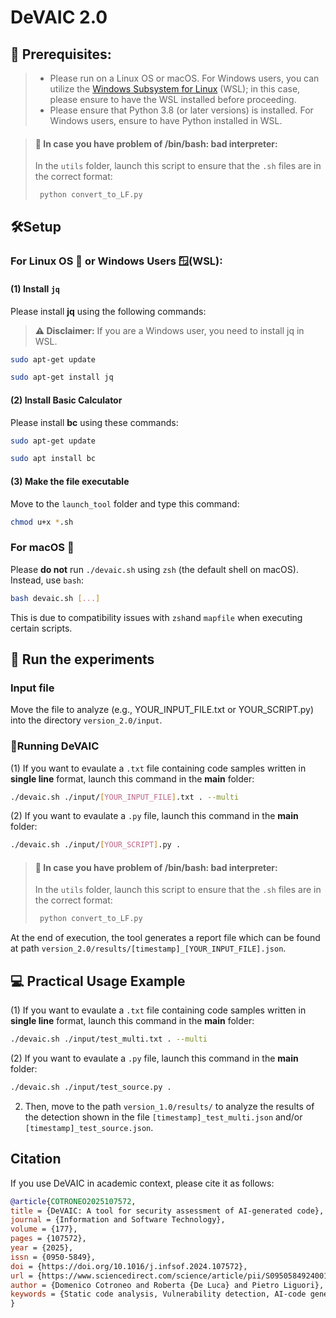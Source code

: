 # DeVAIC 2.0

## **🚧 Prerequisites:** 
> - Please run on a Linux OS or macOS. For Windows users, you can utilize the [Windows Subsystem for Linux](https://learn.microsoft.com/it-it/windows/wsl/install) (WSL); in this case, please ensure to have the WSL installed before proceeding.
> - Please ensure that Python 3.8 (or later versions) is installed. For Windows users, ensure to have Python installed in WSL.

> #### **🚨 In case you have problem of /bin/bash: bad interpreter:**
> In the `utils` folder, launch this script to ensure that the `.sh` files are in the correct format:
> ```python
>  python convert_to_LF.py
>  ```


## 🛠Setup

### For Linux OS 🐧 or Windows Users 🪟(WSL):

#### (1) Install `jq`

Please install **jq** using the following commands:

> **⚠️ Disclaimer:** If you are a Windows user, you need to install jq in WSL.

```bash
sudo apt-get update

sudo apt-get install jq
```


#### (2) Install Basic Calculator
Please install **bc** using these commands:
```bash
sudo apt-get update

sudo apt install bc
```


#### (3) Make the file executable
Move to the `launch_tool` folder and type this command:
```bash
chmod u+x *.sh
```
### For macOS 🍎

Please **do not** run `./devaic.sh` using `zsh` (the default shell on macOS). Instead, use `bash`:

```bash
bash devaic.sh [...]
```
This is due to compatibility issues with `zsh`and `mapfile` when executing certain scripts.

## 🚀 Run the experiments

### Input file

Move the file to analyze (e.g., YOUR_INPUT_FILE.txt or YOUR_SCRIPT.py) into the directory ``version_2.0/input``.


### 🎯Running DeVAIC 

(1) If you want to evaulate a `.txt` file containing code samples written in **single line** format, launch this command in the **main** folder:
```bash
./devaic.sh ./input/[YOUR_INPUT_FILE].txt . --multi
```


(2) If you want to evaulate a `.py` file, launch this command in the **main** folder:
```bash
./devaic.sh ./input/[YOUR_SCRIPT].py .
```


> #### **🚨 In case you have problem of /bin/bash: bad interpreter:**
> In the `utils` folder, launch this script to ensure that the `.sh` files are in the correct format:
> ```python
>  python convert_to_LF.py
>  ```


At the end of execution, the tool generates a report file which can be found at path ``version_2.0/results/[timestamp]_[YOUR_INPUT_FILE].json``. 


## 💻 Practical Usage Example 

(1) If you want to evaulate a `.txt` file containing code samples written in **single line** format, launch this command in the **main** folder:
```bash
./devaic.sh ./input/test_multi.txt . --multi
```


(2) If you want to evaulate a `.py` file, launch this command in the **main** folder:
```bash
./devaic.sh ./input/test_source.py .
```

2. Then, move to the path ``version_1.0/results/`` to analyze the results of the detection shown in the file ``[timestamp]_test_multi.json`` and/or ``[timestamp]_test_source.json``.


## Citation

If you use DeVAIC in academic context, please cite it as follows:

```bibtex
@article{COTRONEO2025107572,
title = {DeVAIC: A tool for security assessment of AI-generated code},
journal = {Information and Software Technology},
volume = {177},
pages = {107572},
year = {2025},
issn = {0950-5849},
doi = {https://doi.org/10.1016/j.infsof.2024.107572},
url = {https://www.sciencedirect.com/science/article/pii/S0950584924001770},
author = {Domenico Cotroneo and Roberta {De Luca} and Pietro Liguori},
keywords = {Static code analysis, Vulnerability detection, AI-code generators, Python}
}
